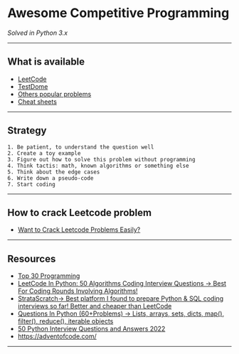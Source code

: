 # Awesome Competitive Programming
*Solved in Python 3.x*
***

## What is available
- [LeetCode](https://github.com/kyaiooiayk/Awesome-Competitive-Programming/tree/main/tutorials/LeetCode)
- [TestDome](https://github.com/kyaiooiayk/Awesome-Competitive-Programming/tree/main/tutorials/TestDome)
- [Others popular problems](https://github.com/kyaiooiayk/Awesome-Competitive-Programming/tree/main/tutorials/Others)
- [Cheat sheets](https://github.com/kyaiooiayk/Awesome-Competitive-Programming/tree/main/tutorials/Cheatsheets)
***

## Strategy
    1. Be patient, to understand the question well
    2. Create a toy example
    3. Figure out how to solve this problem without programming
    4. Think tactis: math, known algorithms or something else
    5. Think about the edge cases
    6. Write down a pseudo-code
    7. Start coding
***

## How to crack Leetcode problem
- [Want to Crack Leetcode Problems Easily?](https://medium.com/algorithms-and-leetcode/want-to-crack-leetcode-problems-easily-dc825e27e423)
***

## Resources
- [Top 30 Programming](https://www.softwaretestinghelp.com/coding-interview-questions/)
- [LeetCode In Python: 50 Algorithms Coding Interview Questions → Best For Coding Rounds Involving Algorithms!](https://www.udemy.com/course/leetcode-in-python-50-algorithms-coding-interview-questions/?ranMID=39197&ranEAID=533LxfDBSaM&ranSiteID=533LxfDBSaM-s_PuGZkfmBo30OR_CVDphg&LSNPUBID=533LxfDBSaM&utm_source=aff-campaign&utm_medium=udemyads)
- [StrataScratch→ Best platform I found to prepare Python & SQL coding interviews so far! Better and cheaper than LeetCode](https://platform.stratascratch.com/coding?via=antonello)
- [Questions In Python (60+Problems) → Lists, arrays, sets, dicts, map(), filter(), reduce(), iterable objects](https://www.datacamp.com/courses/practicing-coding-interview-questions-in-python?tap_a=5644-dce66f&tap_s=1575895-6ee1e4&utm_medium=affiliate&utm_source=antonellobenedetto&irclickid=TKY1ag2OoxyIRwNxiAS6PRWLUkBXJCVVkVzA0I0&irgwc=1)
- [50 Python Interview Questions and Answers 2022](https://www.codingem.com/50-python-interview-questions-and-answers/)
- https://adventofcode.com/
***